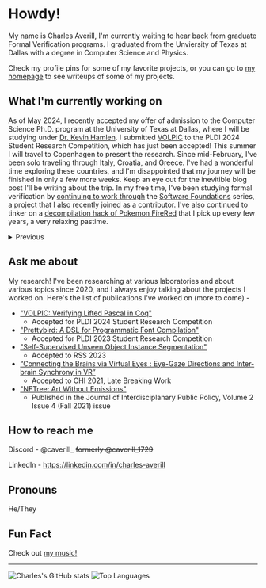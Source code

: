 # Howdy!
My name is Charles Averill, I'm currently waiting to hear back from graduate Formal Verification programs. I graduated from the Unviersity of Texas at Dallas with a degree in Computer Science and Physics.
<!-- a student at UTD studying Computer Science and Physics, on track for my Bachelor's and PhD in CS. -->

Check my profile pins for some of my favorite projects, or you can go to [my homepage](https://seashell.charles.systems/) to see writeups of some of my projects. 

## What I'm currently working on

As of May 2024, I recently accepted my offer of admission to the Computer Science Ph.D. program at the University of Texas at Dallas, where I will be studying under [Dr. Kevin Hamlen](https://personal.utdallas.edu/~hamlen/). I submitted [VOLPIC](https://github.com/CharlesAverill/volpic.git) to the PLDI 2024 Student Research Competition, which has just been accepted! This summer I will travel to Copenhagen to present the research. Since mid-February, I've been solo traveling through Italy, Croatia, and Greece. I've had a wonderful time exploring these countries, and I'm disappointed that my journey will be finished in only a few more weeks. Keep an eye out for the inevitible blog post I'll be writing about the trip. In my free time, I've been studying formal verification by [continuing to work through](https://github.com/CharlesAverill/Software-Foundations-Checklist) the [Software Foundations](https://softwarefoundations.cis.upenn.edu/) series, a project that I also recently joined as a contributor. I've also continued to tinker on a [decompilation hack of Pokemon FireRed](https://github.com/CharlesAverill/pokefirered.git) that I pick up every few years, a very relaxing pastime.

<details>
  <summary>Previous</summary>

<details>
  <summary>February 2024</summary>
  
  > As of February 2024, I recently graduated with my Bachelor's degree in Computer Science with a minor in Physics! I've also submitted my applications for Formal Verification Ph.D. programs at Carnegie Mellon University, Cornell University, The University of Pennsylvania, The University of Washington, MIT, and Oxford University, still waiting on results from each. For the past month I've worked on a few projects, most notably [VOLPIC](https://github.com/CharlesAverill/volpic.git), a formal verification platform for the Pascal programming language using Coq. I gave [this presentation](https://seashell.charles.systems/writings/volpic.pdf) at the Dallas Hackers Association on my progress. In addition to writing code, I've been preparing for my upcoming trip to the Mediterranean by continuing to study Greek (I'm on month 7) and catch up on Italian. I made [this page](https://seashell.charles.systems/travel/crutch) to keep track of phrases I'd like to remember. I've also started to play Chess again, [add me on Chess.com](https://friend.chess.com/Axt9x)!
</details>

<details>
  <summary>September 2023</summary>

  > As of September 2023, I recently attended IEEE Quantum Week 2023 on scholarship from the NSF. I'm currently applying for graduate CS programs at schools like CMU, UPenn, UW, and Oxford. I'm continuing my research with [Dr. Kevin Hamlen](https://personal.utdallas.edu/~hamlen/) on bottom-up verification of binary programs. I'm working on [NAME](https://github.com/utdscheld/name), a language-agnostic, modular assembly language emulation pipeline as my senior capstone project, I'm teaching the second iteration of my [Introduction to Compiler Design course](https://seashell.charles.systems/teaching/ICD), and I [started playing Go](https://online-go.com/user/view/1392760). Send me a challenge!
</details>

<details>
  <summary>July 2023</summary>
  
  > As of July 2023, I recently attended PLDI 2023 and presented my poster for [Prettybird](https://github.com/CharlesAverill/prettybird) at the [Student Research Competition](https://pldi23.sigplan.org/details/pldi-2023-src/9/Prettybird-A-DSL-for-Programmatic-Font-Compilation). I'm interning at NVIDIA on the Linux Graphics Testing team for the second time, and I'm researching with [Dr. Kevin Hamlen](https://personal.utdallas.edu/~hamlen/) on bottom-up verification of binary programs. I'm refining the curriculum for my [Practical Compiler Design course](https://seashell.charles.systems/teaching/PCD) for the Fall 23 semester, and I'm ramping up to apply for graduate school for the 2024-2025 school year.
</details>
  
<details>
  <summary>March 2023</summary>

  > As of March 2023, I have just submitted an extended abstract of [Prettybird](https://github.com/CharlesAverill/prettybird) to the PLDI 2023 Student Research Competition. I began teaching my [Practical Compiler Design](https://seashell.charles.systems/teaching/PCD) course this semester, and it's going strong. I'll be presenting a talk on Formal Program Verification at the first Dallas Cyberfest soon.
</details>

<details>
  <summary>November 2022</summary>
  
  > As of November 2022, I have just finished working on [Prettybird](https://github.com/CharlesAverill/prettybird), a functional programming language for font generation. I submitted a paper for this project to PLDI 2023 and am waiting to hear back.
  > 
  > I am preparing to teach a course in practical compiler design next semester to a tentative 50 students, the code and lectures for this course will be public soon.
</details>

<details>
  <summary>Summer 2022</summary>
  
  > As of Summer 2022, I am working on [Ocarina of Time: Legendary Edition](https://github.com/CharlesAverill/oot_le), a decompilation hack of OOT intended to add story elements (and whatever else I want) from the OOT manga. It's been tons of fun, and the decomp is still in the early documentation phase, so it's like trekking through a jungle most of the time. <br><br> I'm also planning on revisiting [Purple](https://github.com/CharlesAverill/Purple), I have a few ideas of how to go about it and I'm excited to revisit.

</details>

<details>
  <summary>April 2022</summary>
  
  > As of April 2022, I am in between a few projects. [YARR](https://github.com/CharlesAverill/yarr) is now a fully-functional (and mostly realtime) raytracing renderer written in CUDA C/C++. This project was incredibly fun, I strongly recommend a rendering project to anyone. I'm studying relativity with the intent to add relativistic rendering to the project, with the end goal of drawing some black holes. <br><br> I'm also working on a 3D remake of [atc](https://github.com/vattam/BSDGames/tree/master/atc), a very addicting terminal game I've been playing instead of paying attention in class.

 </details>

<details>
  <summary>October 2021</summary>
  
  > As of October 2021, I am currently working on [Purple](https://github.com/CharlesAverill/Purple), a simple compiled language! I'm learning a lot more about assembly and compiler design, and it's a lot of fun designing your own programming language!

</details>
</details>

## Ask me about

My research! I've been researching at various laboratories and about various topics since 2020, and I always enjoy talking about the projects I worked on. Here's the list of publications I've worked on (more to come) - 
- ["VOLPIC: Verifying Lifted Pascal in Coq"](https://seashell.charles.systems/publications/VOLPIC_SRC.pdf)
  - Accepted for PLDI 2024 Student Research Competition
- ["Prettybird: A DSL for Programmatic Font Compilation"](https://seashell.charles.systems/writings/prettybird_pldi23_submission.pdf)
  - Accepted for PLDI 2023 Student Research Competition
- ["Self-Supervised Unseen Object Instance Segmentation"](https://seashell.charles.systems/publications/SSUOISLTRI.pdf)
  - Accepted to RSS 2023
- [“Connecting the Brains via Virtual Eyes : Eye-Gaze Directions and Inter-brain Synchrony in VR”](https://seashell.charles.systems/publications/CTBVVE_EGDaIBSVR.pdf)
  - Accepted to CHI 2021, Late Breaking Work
- ["NFTree: Art Without Emissions"](https://seashell.charles.systems/publications/JIPP_2_4_Technology_in_Policy.pdf)
  - Published in the Journal of Interdisciplanary Public Policy, Volume 2 Issue 4 (Fall 2021) issue

## How to reach me

Discord - @caverill_ ~~formerly @caverill_1729~~

LinkedIn - https://linkedin.com/in/charles-averill

## Pronouns

He/They

## Fun Fact

Check out [my music!](https://open.spotify.com/artist/2iq3tMDG0sMLoRAL1d0nKu?si=s79ZNjaYRGGj71DygdNrlg)

---

![Charles's GitHub stats](https://github-readme-stats.vercel.app/api?username=CharlesAverill&theme=neon&show_icons=true&show=reviews,discussions_started,discussions_answered,prs_merged,prs_merged_percentage) 
![Top Languages](https://github-readme-stats.vercel.app/api/top-langs/?username=charlesaverill&theme=neon&langs_count=10&hide=html,hlsl,css,asp.net,swift,shaderlab,asp,go,javascript,jupyter%20notebook,c%2B%2B,java&layout=donut)

<!--
**CharlesAverill/CharlesAverill** is a ✨ _special_ ✨ repository because its `README.md` (this file) appears on your GitHub profile.

Here are some ideas to get you started:

- 🔭 I’m currently working on ...
- 🌱 I’m currently learning ...
- 👯 I’m looking to collaborate on ...
- 🤔 I’m looking for help with ...
- 💬 Ask me about ...
- 📫 How to reach me: ...
- 😄 Pronouns: ...
- ⚡ Fun fact: ...
-->
